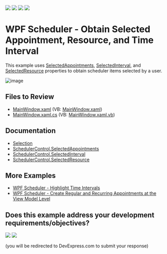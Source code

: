 <!-- default badges list -->
![](https://img.shields.io/endpoint?url=https://codecentral.devexpress.com/api/v1/VersionRange/128656057/24.2.1%2B)
[![](https://img.shields.io/badge/Open_in_DevExpress_Support_Center-FF7200?style=flat-square&logo=DevExpress&logoColor=white)](https://supportcenter.devexpress.com/ticket/details/T564865)
[![](https://img.shields.io/badge/📖_How_to_use_DevExpress_Examples-e9f6fc?style=flat-square)](https://docs.devexpress.com/GeneralInformation/403183)
[![](https://img.shields.io/badge/💬_Leave_Feedback-feecdd?style=flat-square)](#does-this-example-address-your-development-requirementsobjectives)
<!-- default badges end -->

# WPF Scheduler - Obtain Selected Appointment, Resource, and Time Interval

This example uses [SelectedAppointments](https://docs.devexpress.com/WPF/DevExpress.Xpf.Scheduling.SchedulerControl.SelectedAppointments), [SelectedInterval](https://docs.devexpress.com/WPF/DevExpress.Xpf.Scheduling.SchedulerControl.SelectedInterval), and [SelectedResource](https://docs.devexpress.com/WPF/DevExpress.Xpf.Scheduling.SchedulerControl.SelectedResource) properties to obtain scheduler items selected by a user.

![image](https://github.com/DevExpress-Examples/how-to-obtain-the-appointment-or-time-interval-selected-by-an-end-user-t564865/assets/65009440/da7d69e1-a950-47ed-acb6-768f1b8f20ae)

## Files to Review

* [MainWindow.xaml](./CS/DXSchedulerSelection/MainWindow.xaml) (VB: [MainWindow.xaml](./VB/DXSchedulerSelection/MainWindow.xaml))
* [MainWindow.xaml.cs](./CS/DXSchedulerSelection/MainWindow.xaml.cs) (VB: [MainWindow.xaml.vb](./VB/DXSchedulerSelection/MainWindow.xaml.vb))

## Documentation

* [Selection](https://docs.devexpress.com/WPF/119239/controls-and-libraries/scheduler/selection)
* [SchedulerControl.SelectedAppointments](https://docs.devexpress.com/WPF/DevExpress.Xpf.Scheduling.SchedulerControl.SelectedAppointments)
* [SchedulerControl.SelectedInterval](https://docs.devexpress.com/WPF/DevExpress.Xpf.Scheduling.SchedulerControl.SelectedInterval)
* [SchedulerControl.SelectedResource](https://docs.devexpress.com/WPF/DevExpress.Xpf.Scheduling.SchedulerControl.SelectedResource)

## More Examples

* [WPF Scheduler - Highlight Time Intervals](https://github.com/DevExpress-Examples/wpf-scheduler-highlight-time-intervals)
* [WPF Scheduler - Create Regular and Recurring Appointments at the View Model Level](https://github.com/DevExpress-Examples/wpf-scheduler-create-regular-and-recurring-appointments-at-view-model-level)
<!-- feedback -->
## Does this example address your development requirements/objectives?

[<img src="https://www.devexpress.com/support/examples/i/yes-button.svg"/>](https://www.devexpress.com/support/examples/survey.xml?utm_source=github&utm_campaign=wpf-scheduler-obtain-selected-appointment-resource-and-time-interval&~~~was_helpful=yes) [<img src="https://www.devexpress.com/support/examples/i/no-button.svg"/>](https://www.devexpress.com/support/examples/survey.xml?utm_source=github&utm_campaign=wpf-scheduler-obtain-selected-appointment-resource-and-time-interval&~~~was_helpful=no)

(you will be redirected to DevExpress.com to submit your response)
<!-- feedback end -->
